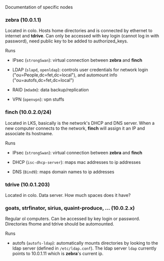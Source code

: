 Documentation of specific nodes

### zebra (10.0.1.1)

Located in colo. Hosts home directories and is connected by ethernet to internet and **tdrive**. Can only be accessed with key login (cannot log in with password), need public key to be added to authorized_keys.

Runs

* IPsec (`strongSwan`): virtual connection between **zebra** and **finch**
  
* LDAP (`slapd`, `openldap`): controls user credentials for network login ("ou=People,dc=fet,dc=local"), and automount info ("ou=autofs,dc=fet,dc=local")
  
* RAID (`mdadm`): data backup/replication
  
* VPN (`openvpn`): vpn stuffs
  
### finch (10.0.2.0/24)

Located in LKS, basically is the network's DHCP and DNS server. When a new computer connects to the network, **finch** will assign it an IP and associate its hostname.

Runs 

* IPsec (`strongSwan`): virtual connection between **zebra** and **finch**

* DHCP (`isc-dhcp-server`): maps mac addresses to ip addresses

* DNS (`Bind9`): maps domain names to ip addresses

### tdrive (10.0.1.203)

Located in colo. Data server. How much spaces does it have?

### goats, strfinator, sirius, quaint-produce, ... (10.0.2.x)

Regular ol computers. Can be accessed by key login or password. Directories fhome and tdrive should be automounted.

Runs 

* autofs (`autofs-ldap`): automatically mounts directories by looking to the ldap server (defined in `/etc/ldap.conf`). The ldap server `ldap` currently points to 10.0.1.11 which is **zebra**'s current ip.

